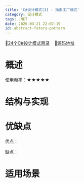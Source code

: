 ```yaml
---
title: 'C#设计模式[3] - 抽象工厂模式'
category: 设计模式
tags: .NET
date: 2020-03-21 22:07:19
id: abstract-fatory-pattern
---
```


🚀[24个C#设计模式目录](https://akiyax.github.io/csharp-design-pattern/) &nbsp;&nbsp; 🍺[源码地址](https://github.com/AkiyaX/CSharpDesignPattern)

# 概述


使用频率：★★★★★

# 结构与实现

# 优缺点

优点：

缺点：

# 适用场景